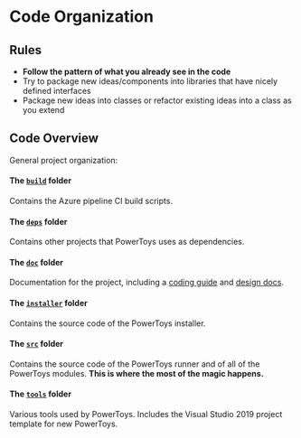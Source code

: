 # Code Organization

## Rules

- **Follow the pattern of what you already see in the code**
- Try to package new ideas/components into libraries that have nicely defined interfaces
- Package new ideas into classes or refactor existing ideas into a class as you extend

## Code Overview

General project organization:

#### The [`build`](/build) folder
Contains the Azure pipeline CI build scripts.

#### The [`deps`](/deps) folder
Contains other projects that PowerToys uses as dependencies.

#### The [`doc`](/doc) folder
Documentation for the project, including a [coding guide](/doc/coding) and [design docs](/doc/specs).

#### The [`installer`](/installer) folder
Contains the source code of the PowerToys installer.

#### The [`src`](/src) folder
Contains the source code of the PowerToys runner and of all of the PowerToys modules. **This is where the most of the magic happens.**

#### The [`tools`](/tools) folder
Various tools used by PowerToys. Includes the Visual Studio 2019 project template for new PowerToys.
